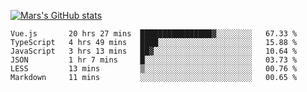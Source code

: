 [![Mars's GitHub stats](https://github-readme-stats.vercel.app/api?username=unbrain)](https://github.com/unbrain/github-readme-stats)

<!--START_SECTION:waka-->

```text
Vue.js       20 hrs 27 mins  ████████████████▓░░░░░░░░   67.33 %
TypeScript   4 hrs 49 mins   ████░░░░░░░░░░░░░░░░░░░░░   15.88 %
JavaScript   3 hrs 13 mins   ██▓░░░░░░░░░░░░░░░░░░░░░░   10.64 %
JSON         1 hr 7 mins     █░░░░░░░░░░░░░░░░░░░░░░░░   03.73 %
LESS         13 mins         ▒░░░░░░░░░░░░░░░░░░░░░░░░   00.76 %
Markdown     11 mins         ░░░░░░░░░░░░░░░░░░░░░░░░░   00.65 %
```

<!--END_SECTION:waka-->

